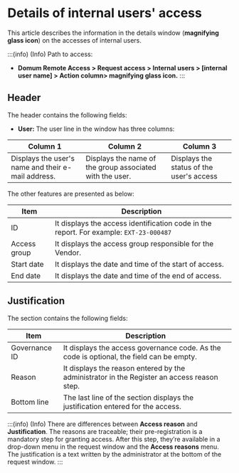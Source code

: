 # Details of internal users' access

This article describes the information in the details window (**magnifying glass icon**) on the accesses of internal users.

<!-- Fix callout -->
:::(info) (Info)
Path to access:

- **Domum Remote Access > Request access > Internal users > [internal user name] > Action column> magnifying glass icon.**
:::

## Header

The header contains the following fields:

- **User:** The user line in the window has three columns:

| Column 1 | Column 2 | Column 3 |
| --- | --- | --- |
| Displays the user's name and their e-mail address. | Displays the name of the group associated with the user. |  Displays the status of the user's access |

The other features are presented as below:

| Item | Description |
| --- | --- |
| ID | It displays the access identification code in the report. For example: `EXT-23-000487` |
| Access group | It displays the access group responsible for the Vendor. |
| Start date | It displays the date and time of the start of access. |
| End date | It displays the date and time of the end of access. |

## Justification

The section contains the following fields:

| Item | Description |
| --- | --- |
| Governance ID | It displays the access governance code. As the code is optional, the field can be empty. |
| Reason | It displays the reason entered by the administrator in the Register an access reason step. |
| Bottom line | The last line of the section displays the justification entered for the access. |

<!-- Fix callout -->
:::(info) (Info)
There are differences between **Access reason** and **Justification**. The reasons are traceable; their pre-registration is a mandatory step for granting access. After this step, they’re available in a drop-down menu in the request window and the **Access reasons** menu. The justification is a text written by the administrator at the bottom of the request window.
:::
